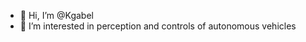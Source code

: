- 👋 Hi, I’m @Kgabel
- 👀 I’m interested in perception and controls of autonomous vehicles

<!---
Kgabel/Kgabel is a ✨ special ✨ repository because its `README.md` (this file) appears on your GitHub profile.
You can click the Preview link to take a look at your changes.
--->
